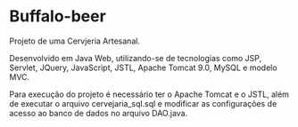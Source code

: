 # Buffalo-beer

Projeto de uma Cervjeria Artesanal. 

Desenvolvido em Java Web, utilizando-se de tecnologias como JSP, Servlet, JQuery, JavaScript, JSTL, Apache Tomcat 9.0, MySQL e modelo MVC. 

Para execução do projeto é necessário ter o Apache Tomcat e o JSTL, além de executar o arquivo cervejaria_sql.sql e modificar as configurações de acesso ao banco de dados no arquivo DAO.java. 
